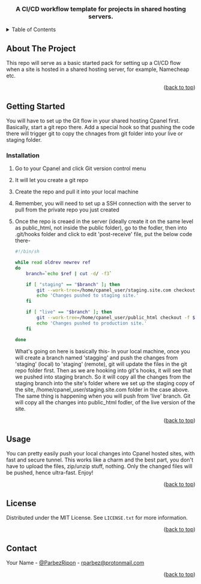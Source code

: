 <div id="top"></div>

<div align="center">

<h3 align="center">A CI/CD workflow template for projects in shared hosting servers.</h3>

</div>

<!-- TABLE OF CONTENTS -->
<details>
  <summary>Table of Contents</summary>
  <ol>
    <li>
      <a href="#about-the-project">About The Project</a>
    </li>
    <li>
      <a href="#getting-started">Getting Started</a>
      <ul>
        <li><a href="#installation">Installation</a></li>
      </ul>
    </li>
    <li><a href="#usage">Usage</a></li>
    <li><a href="#license">License</a></li>
    <li><a href="#contact">Contact</a></li>
  </ol>
</details>

<!-- ABOUT THE PROJECT -->

## About The Project

This repo will serve as a basic started pack for setting up a CI/CD flow when a site is hosted in a shared hosting server, for example, Namecheap etc.

<p align="right">(<a href="#top">back to top</a>)</p>

<!-- GETTING STARTED -->

## Getting Started

You will have to set up the Git flow in your shared hosting Cpanel first. Basically, start a git repo there. Add a special hook so that pushing the code there will trigger git to copy the chnages from git folder into your live or staging folder.

### Installation

1. Go to your Cpanel and click Git version control menu

2. It will let you create a git repo

3. Create the repo and pull it into your local machine

4. Remember, you will need to set up a SSH connection with the server to pull from the private repo you just created

5. Once the repo is creaed in the server (ideally create it on the same level as public_html, not inside the public folder), go to the fodler, then into .git/hooks folder and click to edit 'post-receive' file, put the below code there-
    ```sh
    #!/bin/sh

    while read oldrev newrev ref
    do
        branch=`echo $ref | cut -d/ -f3`

        if [ "staging" == "$branch" ]; then
            git --work-tree=/home/cpanel_user/staging.site.com checkout -f $branch
            echo 'Changes pushed to staging site.'
        fi

        if [ "live" == "$branch" ]; then
            git --work-tree=/home/cpanel_user/public_html checkout -f $branch
            echo 'Changes pushed to production site.'
        fi

    done
    ```
    What's going on here is basically this-
    In your local machine, once you will create a branch named 'stagging' and push the changes from 'staging' (local) to 'staging' (remote), git will update the files in the git repo folder first. Then as we are hooking into git's hooks, it will see that we pushed into staging branch. So it will copy all the changes from the staging branch into the site's folder where we set up the staging copy of the site, /home/cpanel_user/staging.site.com folder in the case above.
    The same thing is happening when you will push from 'live' branch. Git will copy all the changes into public_html fodler, of the live version of the site. 

<p align="right">(<a href="#top">back to top</a>)</p>

<!-- USAGE EXAMPLES -->

## Usage

You can pretty easily push your local changes into Cpanel hosted sites, with fast and secure tunnel. This works like a charm and the best part, you don't have to upload the files, zip/unzip stuff, nothing. Only the changed files will be pushed, hence ultra-fast. Enjoy!

<p align="right">(<a href="#top">back to top</a>)</p>

<!-- LICENSE -->

## License

Distributed under the MIT License. See `LICENSE.txt` for more information.

<p align="right">(<a href="#top">back to top</a>)</p>

<!-- CONTACT -->

## Contact

Your Name - [@ParbezRipon](https://twitter.com/ParbezRipon) - rparbez@protonmail.com

<p align="right">(<a href="#top">back to top</a>)</p>
